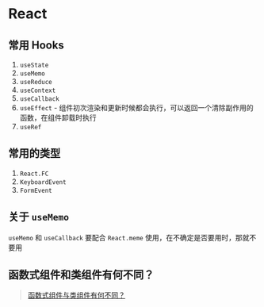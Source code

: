 # React

## 常用 Hooks

1. `useState`
2. `useMemo`
3. `useReduce`
4. `useContext`
5. `useCallback`
6. `useEffect` - 组件初次渲染和更新时候都会执行，可以返回一个清除副作用的函数，在组件卸载时执行
7. `useRef`

## 常用的类型

1. `React.FC`
2. `KeyboardEvent`
3. `FormEvent`

## 关于 `useMemo`

`useMemo` 和 `useCallback` 要配合 `React.meme` 使用，在不确定是否要用时，那就不要用

## 函数式组件和类组件有何不同？

> [函数式组件与类组件有何不同？](https://overreacted.io/zh-hans/how-are-function-components-different-from-classes/)

